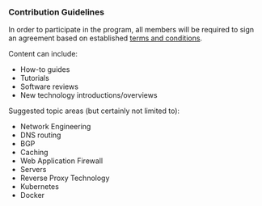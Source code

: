 ### Contribution Guidelines
In order to participate in the program, all members will be required to sign an agreement based on established [terms and conditions](https://www.section.io/legal-stuff/engineering-education-terms/).

Content can include:
- How-to guides
- Tutorials
- Software reviews
- New technology introductions/overviews

Suggested topic areas (but certainly not limited to):
- Network Engineering
- DNS routing 
- BGP
- Caching
- Web Application Firewall
- Servers
- Reverse Proxy Technology
- Kubernetes
- Docker
